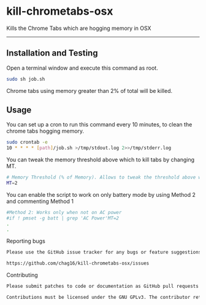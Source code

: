 # kill-chrometabs-osx
Kills the Chrome Tabs which are hogging memory in OSX

---

## Installation and Testing

Open a terminal window and execute this command as root. 

```bash
sudo sh job.sh
```
Chrome tabs using memory greater than 2% of total will be killed. 

## Usage

You can set up a cron to run this command every 10 minutes, to clean the chrome tabs hogging memory. 

```bash
sudo crontab -e
10 * * * * [path]/job.sh >/tmp/stdout.log 2>>/tmp/stderr.log
```

You can tweak the memory threshold above which to kill tabs by changing MT.

```bash
# Memory Threshold (% of Memory). Allows to tweak the threshold above which chrome tabs will be killed
MT=2
```

You can enable the script to work on only battery mode by using Method 2 and commenting Method 1
```bash
#Method 2: Works only when not on AC power
#if ! pmset -g batt | grep 'AC Power'MT=2
.
.
```

Reporting bugs
```bash
Please use the GitHub issue tracker for any bugs or feature suggestions:

https://github.com/chag16/kill-chrometabs-osx/issues
```

Contributing
```bash
Please submit patches to code or documentation as GitHub pull requests! 

Contributions must be licensed under the GNU GPLv3. The contributor retains the copyright
```
